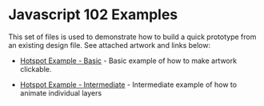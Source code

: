 Javascript 102 Examples
=========

This set of files is used to demonstrate how to build a quick prototype from an existing design file. See attached artwork and links below:

* [Hotspot Example - Basic](http://jsfiddle.net/eklimcz/rxnp38ch/ "Hotspot Example - Basic") - Basic example of how to make artwork clickable. 

* [Hotspot Example - Intermediate](http://jsfiddle.net/eklimcz/xva5batg/ "Hotspot Example - Intermediate") - Intermediate example of how to animate individual layers

